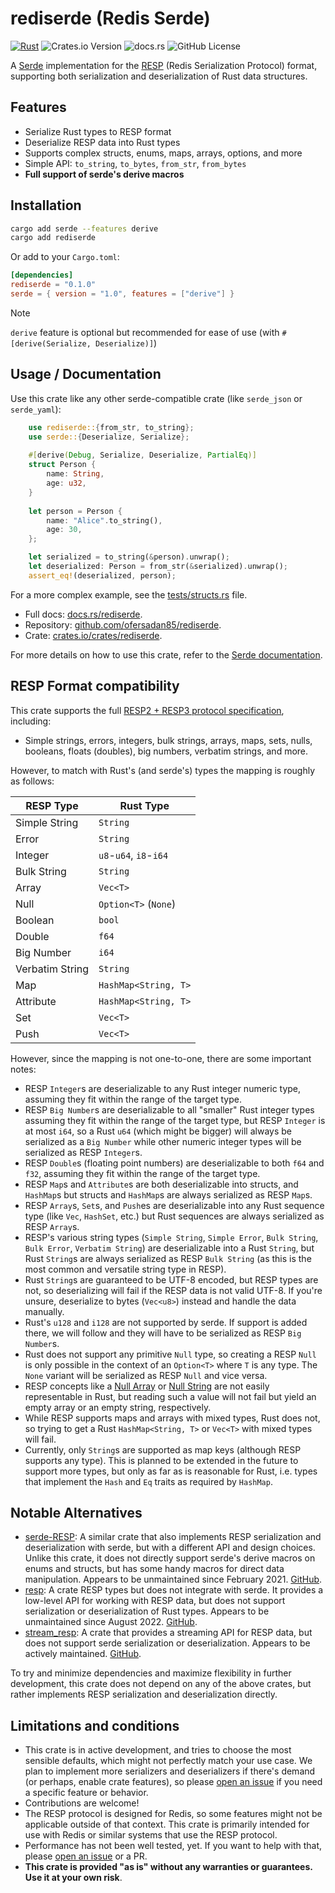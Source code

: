 # rediserde (Redis Serde)

[![Rust](https://github.com/ofersadan85/rediserde/actions/workflows/rust.yml/badge.svg)](https://github.com/ofersadan85/rediserde/actions/workflows/rust.yml)
![Crates.io Version](https://img.shields.io/crates/v/rediserde)
![docs.rs](https://img.shields.io/docsrs/rediserde)
![GitHub License](https://img.shields.io/github/license/ofersadan85/rediserde)

A [Serde](https://serde.rs/) implementation for the [RESP](https://redis.io/docs/latest/develop/reference/protocol-spec/) (Redis Serialization Protocol) format, supporting both serialization and deserialization of Rust data structures.

## Features

- Serialize Rust types to RESP format
- Deserialize RESP data into Rust types
- Supports complex structs, enums, maps, arrays, options, and more
- Simple API: `to_string`, `to_bytes`, `from_str`, `from_bytes`
- **Full support of serde's derive macros**

## Installation

```bash
cargo add serde --features derive
cargo add rediserde
```

Or add to your `Cargo.toml`:

```toml
[dependencies]
rediserde = "0.1.0"
serde = { version = "1.0", features = ["derive"] }
```

> [!NOTE]
> `derive` feature is optional but recommended for ease of use (with `#[derive(Serialize, Deserialize)]`)

## Usage / Documentation

Use this crate like any other serde-compatible crate (like `serde_json` or `serde_yaml`):

```rust
    use rediserde::{from_str, to_string};
    use serde::{Deserialize, Serialize};
    
    #[derive(Debug, Serialize, Deserialize, PartialEq)]
    struct Person {
        name: String,
        age: u32,
    }
    
    let person = Person {
        name: "Alice".to_string(),
        age: 30,
    };

    let serialized = to_string(&person).unwrap();
    let deserialized: Person = from_str(&serialized).unwrap();
    assert_eq!(deserialized, person);
```

For a more complex example, see the [tests/structs.rs](tests/structs.rs) file.

- Full docs: [docs.rs/rediserde](https://docs.rs/rediserde).
- Repository: [github.com/ofersadan85/rediserde](https://github.com/ofersadan85/rediserde).
- Crate: [crates.io/crates/rediserde](https://crates.io/crates/rediserde).

For more details on how to use this crate, refer to the [Serde documentation](https://serde.rs/).

## RESP Format compatibility

This crate supports the full [RESP2 + RESP3 protocol specification](https://redis.io/docs/latest/develop/reference/protocol-spec/), including:

- Simple strings, errors, integers, bulk strings, arrays, maps, sets, nulls, booleans, floats (doubles), big numbers, verbatim strings, and more.

However, to match with Rust's (and serde's) types the mapping is roughly as follows:

| RESP Type       | Rust Type               |
|-----------------|-------------------------|
| Simple String   | `String`                |
| Error           | `String`                |
| Integer         | `u8`-`u64`, `i8`-`i64`  |
| Bulk String     | `String`                |
| Array           | `Vec<T>`                |
| Null            | `Option<T>` (`None`)    |
| Boolean         | `bool`                  |
| Double          | `f64`                   |
| Big Number      | `i64`                   |
| Verbatim String | `String`                |
| Map             | `HashMap<String, T>`    |
| Attribute       | `HashMap<String, T>`    |
| Set             | `Vec<T>`                |
| Push            | `Vec<T>`                |

However, since the mapping is not one-to-one, there are some important notes:

- RESP `Integer`s are deserializable to any Rust integer numeric type, assuming they fit within the range of the target type.
- RESP `Big Number`s are deserializable to all "smaller" Rust integer types assuming they fit within the range of the target type, but RESP `Integer` is at most `i64`, so a Rust `u64` (which might be bigger) will always be serialized as a `Big Number` while other numeric integer types will be serialized as RESP `Integer`s.
- RESP `Double`s (floating point numbers) are deserializable to both `f64` and `f32`, assuming they fit within the range of the target type.
- RESP `Map`s and `Attribute`s are both deserializable into structs, and `HashMap`s but structs and `HashMap`s are always serialized as RESP `Map`s.
- RESP `Array`s, `Set`s, and `Push`es are deserializable into any Rust sequence type (like `Vec`, `HashSet`, etc.) but Rust sequences are always serialized as RESP `Array`s.
- RESP's various string types (`Simple String`, `Simple Error`, `Bulk String`, `Bulk Error`, `Verbatim String`) are deserializable into a Rust `String`, but Rust `String`s are always serialized as RESP `Bulk String` (as this is the most common and versatile string type in RESP).
- Rust `String`s are guaranteed to be UTF-8 encoded, but RESP types are not, so deserializing will fail if the RESP data is not valid UTF-8. If you're unsure, deserialize to bytes (`Vec<u8>`) instead and handle the data manually.
- Rust's `u128` and `i128` are not supported by serde. If support is added there, we will follow and they will have to be serialized as RESP `Big Number`s.
- Rust does not support any primitive `Null` type, so creating a RESP `Null` is only possible in the context of an `Option<T>` where `T` is any type. The `None` variant will be serialized as RESP `Null` and vice versa.
- RESP concepts like a [Null Array](https://redis.io/docs/latest/develop/reference/protocol-spec/#null-arrays) or [Null String](https://redis.io/docs/latest/develop/reference/protocol-spec/#null-bulk-strings) are not easily representable in Rust, but reading such a value will not fail but yield an empty array or an empty string, respectively.
- While RESP supports maps and arrays with mixed types, Rust does not, so trying to get a Rust `HashMap<String, T>` or `Vec<T>` with mixed types will fail.
- Currently, only `String`s are supported as map keys (although RESP supports any type). This is planned to be extended in the future to support more types, but only as far as is reasonable for Rust, i.e. types that implement the `Hash` and `Eq` traits as required by `HashMap`.

## Notable Alternatives

- [serde-RESP](https://crates.io/crates/serde-resp): A similar crate that also implements RESP serialization and deserialization with serde, but with a different API and design choices. Unlike this crate, it does not directly support serde's derive macros on enums and structs, but has some handy macros for direct data manipulation. Appears to be unmaintained since February 2021. [GitHub](https://github.com/dedztbh/serde-RESP).
- [resp](https://crates.io/crates/resp): A crate RESP types but does not integrate with serde. It provides a low-level API for working with RESP data, but does not support serialization or deserialization of Rust types. Appears to be unmaintained since August 2022. [GitHub](https://github.com/iorust/resp).
- [stream_resp](https://crates.io/crates/stream_resp): A crate that provides a streaming API for RESP data, but does not support serde serialization or deserialization. Appears to be actively maintained. [GitHub](https://github.com/daydaydrunk/stream_resp).

To try and minimize dependencies and maximize flexibility in further development, this crate does not depend on any of the above crates, but rather implements RESP serialization and deserialization directly.

## Limitations and conditions

- This crate is in active development, and tries to choose the most sensible defaults, which might not perfectly match your use case. We plan to implement more serializers and deserializers if there's demand (or perhaps, enable crate features), so please [open an issue](https://github.com/ofersadan85/rediserde/issues) if you need a specific feature or behavior.
- Contributions are welcome!
- The RESP protocol is designed for Redis, so some features might not be applicable outside of that context. This crate is primarily intended for use with Redis or similar systems that use the RESP protocol.
- Performance has not been well tested, yet. If you want to help with that, please [open an issue](https://github.com/ofersadan85/rediserde/issues) or a PR.
- **This crate is provided "as is" without any warranties or guarantees. Use it at your own risk**.
